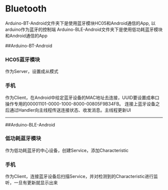 # Bluetooth
Arduino-BT-Android文件夹下是使用蓝牙模块HC05和Android通信的App, 以arduino作为蓝牙的控制端
Arduino-BLE-Android文件夹下是使用低功耗蓝牙模块和Android通信的App

##Arduino-BT-Android

### HC05蓝牙模块

作为Server，设置成从模式

### 手机

作为Client，在Android中给定蓝牙设备的MAC地址去连接，UUID要设置成串口操作专用的00001101-0000-1000-8000-00805F9B34FB。 连接上蓝牙设备之后通过Handler向主线程传送连接状态、收发消息。主线程更新UI

----

##Arduino-BLE-Android

### 低功耗蓝牙模块

作为低功耗蓝牙的中心设备，创建Service，添加Characteristic

### 手机

作为Client，连接蓝牙设备后扫描Service，并对检测到的Characteristic进行监听，一旦有更新就显示出来
